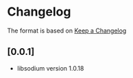 # Changelog

The format is based on [Keep a Changelog](https://keepachangelog.com/en/1.0.0/)

## [0.0.1]

- libsodium version 1.0.18
